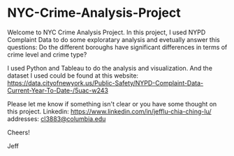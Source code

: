 # NYC-Crime-Analysis-Project


Welcome to NYC Crime Analysis Project. In this project, I used NYPD Complaint Data to do some exploratary analysis and evetually answer this questions: Do the different boroughs have significant differences in terms of crime level and crime type?

I used Python and Tableau to do the analysis and visualization. And the dataset I used could be found at this website: https://data.cityofnewyork.us/Public-Safety/NYPD-Complaint-Data-Current-Year-To-Date-/5uac-w243

Please let me know if something isn't clear or you have some thought on this project.
Linkedin: https://www.linkedin.com/in/jefflu-chia-ching-lu/
addresses: cl3883@columbia.edu

Cheers!

Jeff
